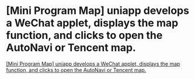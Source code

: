 # [Mini Program Map] uniapp develops a WeChat applet, displays the map function, and clicks to open the AutoNavi or Tencent map.
[[Mini Program Map] uniapp develops a WeChat applet, displays the map function, and clicks to open the AutoNavi or Tencent map.](https://aiwithcloud.com/2022/09/15/mini_program_map_uniapp_develops_a_wechat_applet_displays_the_map_function_and_clicks_to_open_the_autonavi_or_tencent_map/)